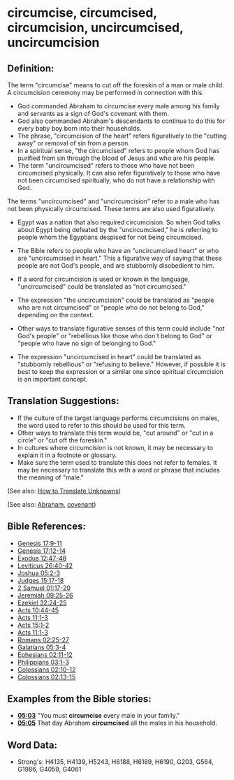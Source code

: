 # circumcise, circumcised, circumcision, uncircumcised, uncircumcision #

## Definition: ##

The term "circumcise" means to cut off the foreskin of a man or male child. A circumcision ceremony may be performed in connection with this.

* God commanded Abraham to circumcise every male among his family and servants as a sign of God's covenant with them.
* God also commanded Abraham's descendants to continue to do this for every baby boy born into their households.
* The phrase, "circumcision of the heart" refers figuratively to the "cutting away" or removal of sin from a person.
* In a spiritual sense, "the circumcised" refers to people whom God has purified from sin through the blood of Jesus and who are his people.
* The term "uncircumcised" refers to those who have not been circumcised physically. It can also refer figuratively to those who have not been circumcised spiritually, who do not have a relationship with God.

The terms "uncircumcised" and "uncircumcision" refer to a male who has not been physically circumcised. These terms are also used figuratively.

* Egypt was a nation that also required circumcision. So when God talks about Egypt being defeated by the "uncircumcised," he is referring to people whom the Egyptians despised for not being circumcised.
* The Bible refers to people who have an "uncircumcised heart" or who are "uncircumcised in heart." This a figurative way of saying that these people are not God's people, and are stubbornly disobedient to him.

* If a word for circumcision is used or known in the language, "uncircumcised" could be translated as "not circumcised."
* The expression "the uncircumcision" could be translated as "people who are not circumcised" or "people who do not belong to God," depending on the context.
* Other ways to translate figurative senses of this term could include "not God's people" or "rebellious like those who don't belong to God" or "people who have no sign of belonging to God."
* The expression "uncircumcised in heart" could be translated as "stubbornly rebellious" or "refusing to believe." However, if possible it is best to keep the expression or a similar one since spiritual circumcision is an important concept.

## Translation Suggestions: ##

* If the culture of the target language performs circumcisions on males, the word used to refer to this should be used for this term.
* Other ways to translate this term would be, "cut around" or "cut in a circle" or "cut off the foreskin."
* In cultures where circumcision is not known, it may be necessary to explain it in a footnote or glossary.
* Make sure the term used to translate this does not refer to females. It may be necessary to translate this with a word or phrase that includes the meaning of "male."

(See also: [How to Translate Unknowns](rc://en/ta/man/translate/translate-unknown))

(See also: [Abraham](../names/abraham.md), [covenant](../kt/covenant.md))

## Bible References: ##

* [Genesis 17:9-11](rc://en/tn/help/gen/17/09)
* [Genesis 17:12-14](rc://en/tn/help/gen/17/12)
* [Exodus 12:47-48](rc://en/tn/help/exo/12/47)
* [Leviticus 26:40-42](rc://en/tn/help/lev/26/40)
* [Joshua 05:2-3](rc://en/tn/help/jos/05/02)
* [Judges 15:17-18](rc://en/tn/help/jdg/15/17)
* [2 Samuel 01:17-20](rc://en/tn/help/2sa/01/17)
* [Jeremiah 09:25-26](rc://en/tn/help/jer/09/25)
* [Ezekiel 32:24-25](rc://en/tn/help/ezk/32/24)
* [Acts 10:44-45](rc://en/tn/help/act/10/44)
* [Acts 11:1-3](rc://en/tn/help/act/11/01)
* [Acts 15:1-2](rc://en/tn/help/act/15/01)
* [Acts 11:1-3](rc://en/tn/help/act/11/01)
* [Romans 02:25-27](rc://en/tn/help/rom/02/25)
* [Galatians 05:3-4](rc://en/tn/help/gal/05/03)
* [Ephesians 02:11-12](rc://en/tn/help/eph/02/11)
* [Philippians 03:1-3](rc://en/tn/help/php/03/01)
* [Colossians 02:10-12](rc://en/tn/help/col/02/10)
* [Colossians 02:13-15](rc://en/tn/help/col/02/13)

## Examples from the Bible stories: ##

* __[05:03](rc://en/tn/help/obs/05/03)__ "You must __circumcise__  every male in your family."
* __[05:05](rc://en/tn/help/obs/05/05)__ That day Abraham __circumcised__  all the males in his household.


## Word Data: ##

* Strong's: H4135, H4139, H5243, H6188, H6189, H6190, G203, G564, G1986, G4059, G4061
